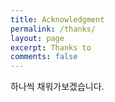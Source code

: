 ```yaml
---
title: Acknowledgment
permalink: /thanks/
layout: page
excerpt: Thanks to
comments: false
---
```


하나씩 채워가보겠습니다.
